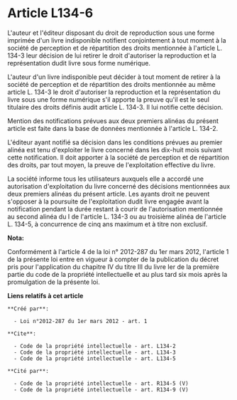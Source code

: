 # Article L134-6

L'auteur et l'éditeur disposant du droit de reproduction sous une forme imprimée d'un livre indisponible notifient
conjointement à tout moment à la société de perception et de répartition des droits mentionnée à l'article L. 134-3 leur
décision de lui retirer le droit d'autoriser la reproduction et la représentation dudit livre sous forme numérique. 

L'auteur d'un livre indisponible peut décider à tout moment de retirer à la société de perception et de répartition des
droits mentionnée au même article L. 134-3 le droit d'autoriser la reproduction et la représentation du livre sous une forme
numérique s'il apporte la preuve qu'il est le seul titulaire des droits définis audit article L. 134-3. Il lui notifie cette
décision. 

Mention des notifications prévues aux deux premiers alinéas du présent article est faite dans la base de données mentionnée à
l'article L. 134-2. 

L'éditeur ayant notifié sa décision dans les conditions prévues au premier alinéa est tenu d'exploiter le livre concerné dans
les dix-huit mois suivant cette notification. Il doit apporter à la société de perception et de répartition des droits, par
tout moyen, la preuve de l'exploitation effective du livre. 

La société informe tous les utilisateurs auxquels elle a accordé une autorisation d'exploitation du livre concerné des
décisions mentionnées aux deux premiers alinéas du présent article. Les ayants droit ne peuvent s'opposer à la poursuite de
l'exploitation dudit livre engagée avant la notification pendant la durée restant à courir de l'autorisation mentionnée au
second alinéa du I de l'article L. 134-3 ou au troisième alinéa de l'article L. 134-5, à concurrence de cinq ans maximum et à
titre non exclusif.

**Nota:**

Conformément à l'article 4 de la loi n° 2012-287 du 1er mars 2012, l'article 1 de la présente loi entre en vigueur à compter
de la publication du décret pris pour l'application du chapitre IV du titre III du livre Ier de la première partie du code de
la propriété intellectuelle et au plus tard six mois après la promulgation de la présente loi.

**Liens relatifs à cet article**

	**Créé par**:

	  - Loi n°2012-287 du 1er mars 2012 - art. 1

	**Cite**:

	  - Code de la propriété intellectuelle - art. L134-2
	  - Code de la propriété intellectuelle - art. L134-3
	  - Code de la propriété intellectuelle - art. L134-5

	**Cité par**:

	  - Code de la propriété intellectuelle - art. R134-5 (V)
	  - Code de la propriété intellectuelle - art. R134-9 (V)
